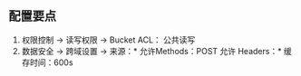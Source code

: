 ## 配置要点
1. 权限控制 -> 读写权限 -> Bucket ACL： 公共读写  
2. 数据安全 -> 跨域设置 -> 来源：*  允许Methods：POST  允许 Headers：*  缓存时间：600s  